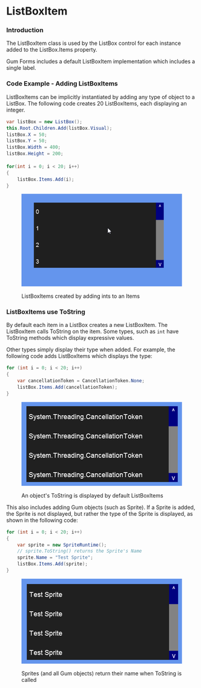 # ListBoxItem

### Introduction

The ListBoxItem class is used by the ListBox control for each instance added to the ListBox.Items property.

Gum Forms includes a default ListBoxItem implementation which includes a single label.

### Code Example - Adding ListBoxItems

ListBoxItems can be implicitly instantiated by adding any type of object to a ListBox. The following code creates 20 ListBoxItems, each displaying an integer.

```csharp
var listBox = new ListBox();
this.Root.Children.Add(listBox.Visual);
listBox.X = 50;
listBox.Y = 50;
listBox.Width = 400;
listBox.Height = 200;

for(int i = 0; i < 20; i++)
{
    listBox.Items.Add(i);
}
```

<figure><img src="../../../../.gitbook/assets/09_09 13 40.gif" alt=""><figcaption><p>ListBoxItems created by adding ints to an Items</p></figcaption></figure>

### ListBoxItems use ToString

By default each item in a ListBox creates a new ListBoxItem. The ListBoxItem calls ToString on the item. Some types, such as `int` have ToString methods which display expressive values.

Other types simply display their type when added. For example, the following code adds ListBoxItems which displays the type:

```csharp
for (int i = 0; i < 20; i++)
{
    var cancellationToken = CancellationToken.None;
    listBox.Items.Add(cancellationToken);
}
```

<figure><img src="../../../../.gitbook/assets/image (1) (1) (1) (1) (1).png" alt=""><figcaption><p>An object's ToString is displayed by default ListBoxItems</p></figcaption></figure>

This also includes adding Gum objects (such as Sprite). If a Sprite is added, the Sprite is not displayed, but rather the type of the Sprite is displayed, as shown in the following code:

```csharp
for (int i = 0; i < 20; i++)
{
    var sprite = new SpriteRuntime();
    // sprite.ToString() returns the Sprite's Name
    sprite.Name = "Test Sprite";
    listBox.Items.Add(sprite);
}
```

<figure><img src="../../../../.gitbook/assets/image (1) (1) (1) (1) (1) (1).png" alt=""><figcaption><p>Sprites (and all Gum objects) return their name when ToString is called</p></figcaption></figure>

